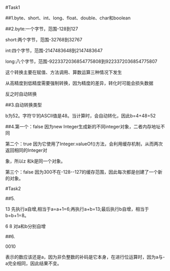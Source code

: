 #Task1

##1.byte、short、int、long、float、double、char和boolean

##2.byte:一个字节，范围-128到127

short:两个字节，范围-32768到32767

int:四个字节，范围-2147483648到2147483647

long:八个字节，范围-9223372036854775808到9223372036854775807

这个转换主要在赋值、方法调用、算数运算三种情况下发生

从高精度到低精度需要强制转换，因为精度的差异，转化时可能会损失数据

反之时自动转换

##3.自动转换类型

b为52。字符‘0’的ASCII值是48。当计算时，会自动转化，因此b=4+48=52

##4.第一个：false      因为new Integer生成新的不同integer对象，二者内存地址不同

第二个：true       因为它使用了Integer.valueOf()方法，会利用缓存机制，从而两次返回相同的Integer对

象，所以z 和k是同一个对象。

第三个：false      因为300不在-128--127的缓存范围，因此每次都是创建了一个新的对象。

#Task2

##5.

13       先执行a自增,相当于a=a+1=6;再执行a+b=13;最后执行b自增，相当于b=b+1=8。

6   8    对a和b分别自增

##6.

0010

表示的数应该还是a，因为非负整数的补码是它本身，在进行位运算时，因为a与-a完全相同，因此结果不变。
